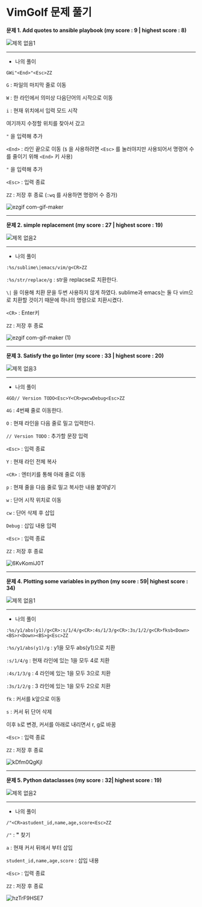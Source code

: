 # VimGolf 문제 풀기


**문제 1. Add quotes to ansible playbook  (my score : 9 | highest score : 8)**

![제목 없음1](https://user-images.githubusercontent.com/94671864/144715277-10d1cfc2-8c2c-4c89-81a8-2d7ce3def53a.png)

*******

* 나의 풀이

```
GWi"<End>"<Esc>ZZ
```
`G` : 파일의 마지막 줄로 이동

`W` : 한 라인에서 의미상 다음단어의 시작으로 이동

`i` : 현재 위치에서 입력 모드 시작

여기까지 수정할 위치를 찾아서 갔고

`"` 을 입력해 추가

`<End>` : 라인 끝으로 이동 (`$` 을 사용하려면 `<Esc>` 를 눌러야지만 사용되어서 명령어 수를 줄이기 위해 `<End>` 키 사용)

`"` 을 입력해 추가

`<Esc>` : 입력 종료

`ZZ` : 저장 후 종료 (`:wq` 를 사용하면 명령어 수 증가)

![ezgif com-gif-maker](https://user-images.githubusercontent.com/94671864/144715383-ed9e6106-cf30-4119-a3bb-a77dd7747412.gif)

*********

**문제 2. simple replacement (my score : 27 | highest score : 19)**

![제목 없음2](https://user-images.githubusercontent.com/94671864/144716178-a0389623-743b-48ce-a458-4c4f231c5891.png)

******

* 나의 풀이

```
:%s/sublime\|emacs/vim/g<CR>ZZ
```
`:%s/str/replace/g` : str을 replacse로 치환한다.

`\|` 을 이용해 치환 문을 두번 사용하지 않게 하였다. sublime과 emacs는 둘 다 vim으로 치환할 것이기 때문에 하나의 명령으로 치환시켰다.

`<CR>` : Enter키

`ZZ` : 저장 후 종료

![ezgif com-gif-maker (1)](https://user-images.githubusercontent.com/94671864/144716298-af72556e-c0ef-4d57-8db8-fcf5405f14cc.gif)

*********

**문제 3. Satisfy the go linter (my score : 33 | highest score : 20)**

![제목 없음3](https://user-images.githubusercontent.com/94671864/144717515-eccbfb7f-f249-42c0-925a-85e61432ffbe.png)

******

* 나의 풀이

```
4GO// Version TODO<Esc>Y<CR>pwcwDebug<Esc>ZZ
```
`4G` : 4번째 줄로 이동한다.

`O` : 현재 라인을 다음 줄로 밀고 입력한다.

`// Version TODO` : 추가할 문장 입력

`<Esc>` : 입력 종료

`Y` : 현재 라인 전체 복사

`<CR>` : 엔터키를 통해 아래 줄로 이동

`p` : 현재 줄을 다음 줄로 밀고 복사한 내용 붙여넣기

`w` : 단어 시작 위치로 이동

`cw` : 단어 삭제 후 삽입

`Debug` : 삽입 내용 입력

`<Esc>` : 입력 종료

`ZZ` : 저장 후 종료

![6KvKomiJ0T](https://user-images.githubusercontent.com/94671864/144739819-34123495-d2e8-4dd4-923f-1c7a4d8c8a77.gif)


*********

**문제 4. Plotting some variables in python (my score : 59| highest score : 34)**

![제목 없음1](https://user-images.githubusercontent.com/94671864/144740050-96ac4133-f084-4f9b-9b67-723adc532f29.png)

******

* 나의 풀이

```
:%s/y1/abs(y1)/g<CR>:s/1/4/g<CR>:4s/1/3/g<CR>:3s/1/2/g<CR>fksb<Down><BS>r<Down><BS>g<Esc>ZZ
```
`:%s/y1/abs(y1)/g` : y1을 모두 abs(y1)으로 치환

`:s/1/4/g` : 현재 라인에 있는 1을 모두 4로 치환

`:4s/1/3/g` : 4 라인에 있는 1을 모두 3으로 치환

`:3s/1/2/g` : 3 라인에 있는 1을 모두 2으로 치환

`fk` : 커서를 k앞으로 이동

`s` : 커서 뒤 단어 삭제

이후 `b`로 변경, 커서를 아래로 내리면서 r, g로 바꿈

`<Esc>` : 입력 종료

`ZZ` : 저장 후 종료

![kDfm0QgKjI](https://user-images.githubusercontent.com/94671864/144740002-15007df2-57bc-4f54-ad42-d40f46da2526.gif)

*********

**문제 5. Python dataclasses (my score : 32| highest score : 19)**

![제목 없음2](https://user-images.githubusercontent.com/94671864/144746235-dd6a53ac-b5a8-419d-9ded-28900291a4b5.png)

******

* 나의 풀이

```
/"<CR>astudent_id,name,age,score<Esc>ZZ
```
`/"` : **"** 찾기

`a` : 현재 커서 뒤에서 부터 삽입

`student_id,name,age,score` : 삽입 내용

`<Esc>` : 입력 종료

`ZZ` : 저장 후 종료

![hzTrF9HSE7](https://user-images.githubusercontent.com/94671864/144746287-802d772e-9524-45d7-aaaf-7a5e07dec2d8.gif)




